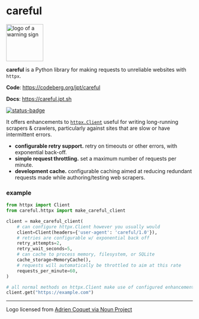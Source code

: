 # careful

<img src="/carefully-3681327.svg" width=100 height=100 alt="logo of a warning sign">

**careful** is a Python library for making requests to unreliable websites with `httpx`.

**Code**: <https://codeberg.org/jpt/careful>

**Docs**: <https://careful.jpt.sh>

[![status-badge](https://ci.codeberg.org/api/badges/15185/status.svg)](https://ci.codeberg.org/repos/15185)

It offers enhancements to 
[`httpx.Client`](https://www.python-httpx.org)
useful for writing long-running scrapers & crawlers, particularly against sites that are slow or have intermittent errors.

- **configurable retry support.** retry on timeouts or other errors, with exponential back-off.
- **simple request throttling.** set a maximum number of requests per minute.
- **development cache.** configurable caching aimed at reducing redundant requests made while authoring/testing web scrapers.

### example

```python
from httpx import Client
from careful.httpx import make_careful_client

client = make_careful_client(
    # can configure httpx.Client however you usually would
    client=Client(headers={'user-agent': 'careful/1.0'}),
    # retries are configurable w/ exponential back off
    retry_attempts=2,
    retry_wait_seconds=5,
    # can cache to process memory, filesystem, or SQLite
    cache_storage=MemoryCache(),
    # requests will automatically be throttled to aim at this rate
    requests_per_minute=60,
)

# all normal methods on httpx.Client make use of configured enhancements
client.get("https://example.com")
```


---

Logo licensed from [Adrien Coquet via Noun Project](https://thenounproject.com/icon/carefully-3681327/)

